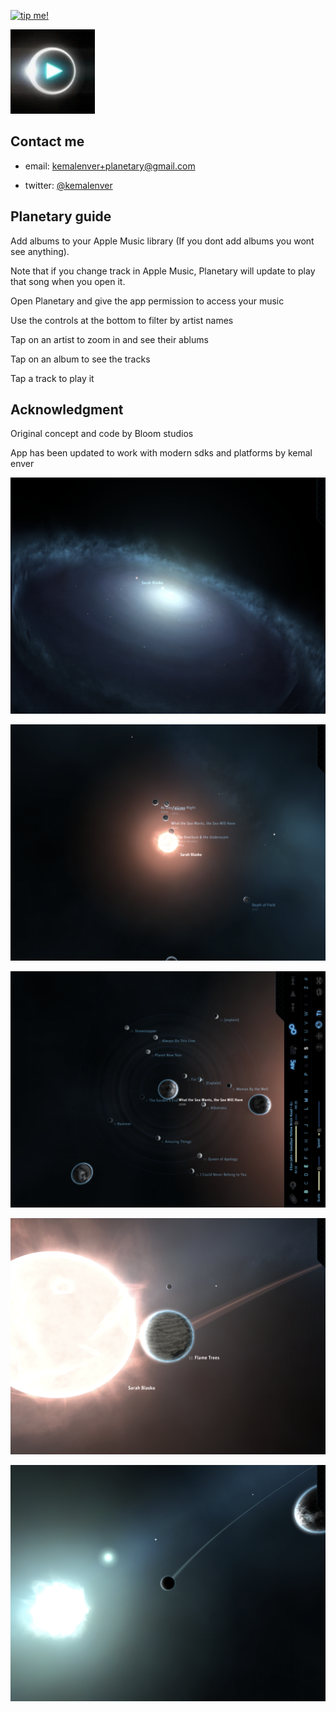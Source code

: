 <a href="https://www.buymeacoffee.com/kemalenver" target="_blank"><img src="https://cdn.buymeacoffee.com/buttons/lato-green.png" alt="tip me!" style="height: 40px !important; !important;" ></a>

<a href="https://apps.apple.com/us/app/planetary-remastered/id1473561807?mt=8" target="_blank"><img src="images/logo.webp" alt="Download Planetary" style="width: 135px;height:135px !important;"></a>

## Contact me

* email: [kemalenver+planetary@gmail.com](kemalenver+planetary@gmail.com)

* twitter: [@kemalenver](https://www.twitter.com/kemalenver)

## Planetary guide

Add albums to your Apple Music library (If you dont add albums you wont see anything).  

Note that if you change track in Apple Music, Planetary will update to play that song when you open it.

Open Planetary and give the app permission to access your music

Use the controls at the bottom to filter by artist names

Tap on an artist to zoom in and see their ablums

Tap on an album to see the tracks

Tap a track to play it

## Acknowledgment

Original concept and code by Bloom studios

App has been updated to work with modern sdks and platforms by kemal enver


![pretty planetary 1](images/1.PNG "Planetary so pretty 1")

![prett planetary 2](images/2.PNG "Planetary so pretty 2")

![pretty planetary 3](images/3.PNG "Planetary so pretty 3")

![pretty planetary 4](images/4.PNG "Planetary so pretty 4")

![pretty planetary 5](images/5.PNG "Planetary so pretty 5")


